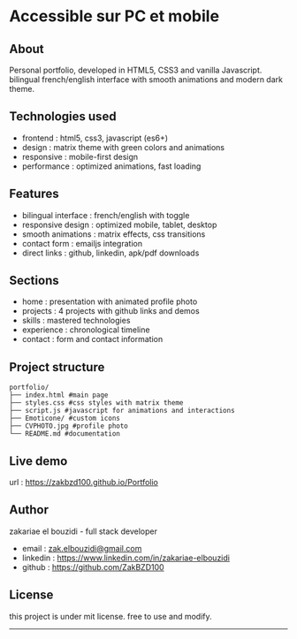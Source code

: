 # Accessible sur PC et mobile

## About

Personal portfolio, developed in HTML5, CSS3 and vanilla Javascript. bilingual french/english interface with smooth animations and modern dark theme.

## Technologies used

- frontend : html5, css3, javascript (es6+)
- design : matrix theme with green colors and animations
- responsive : mobile-first design
- performance : optimized animations, fast loading

## Features

- bilingual interface : french/english with toggle
- responsive design : optimized mobile, tablet, desktop
- smooth animations : matrix effects, css transitions
- contact form : emailjs integration
- direct links : github, linkedin, apk/pdf downloads

## Sections

- home : presentation with animated profile photo
- projects : 4 projects with github links and demos
- skills : mastered technologies
- experience : chronological timeline
- contact : form and contact information

## Project structure

```
portfolio/
├── index.html #main page
├── styles.css #css styles with matrix theme
├── script.js #javascript for animations and interactions
├── Emoticone/ #custom icons
├── CVPHOTO.jpg #profile photo
└── README.md #documentation
```

## Live demo

url : https://zakbzd100.github.io/Portfolio

## Author

zakariae el bouzidi - full stack developer  
- email : zak.elbouzidi@gmail.com  
- linkedin : https://www.linkedin.com/in/zakariae-elbouzidi  
- github : https://github.com/ZakBZD100  

## License

this project is under mit license. free to use and modify.

---

 
